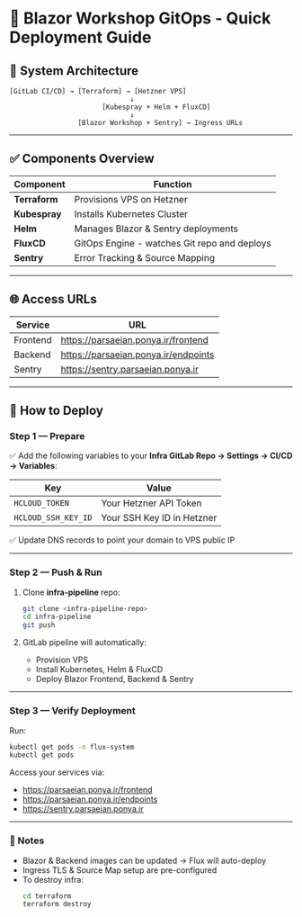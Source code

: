 # 🚀 Blazor Workshop GitOps - Quick Deployment Guide

## 🧩 System Architecture

```
[GitLab CI/CD] → [Terraform] → [Hetzner VPS]
                              ↓
                       [Kubespray + Helm + FluxCD]
                              ↓
                 [Blazor Workshop + Sentry] → Ingress URLs
```

---

## ✅ Components Overview

| Component | Function |
|---------|---------|
| **Terraform** | Provisions VPS on Hetzner |
| **Kubespray** | Installs Kubernetes Cluster |
| **Helm** | Manages Blazor & Sentry deployments |
| **FluxCD** | GitOps Engine - watches Git repo and deploys |
| **Sentry** | Error Tracking & Source Mapping |

---

## 🌐 Access URLs

| Service | URL |
|------|-----|
| Frontend | https://parsaeian.ponya.ir/frontend |
| Backend | https://parsaeian.ponya.ir/endpoints |
| Sentry | https://sentry.parsaeian.ponya.ir |

---

## 🚀 How to Deploy

### Step 1 — Prepare

✅ Add the following variables to your **Infra GitLab Repo → Settings → CI/CD → Variables**:

| Key | Value |
|---|---|
| `HCLOUD_TOKEN` | Your Hetzner API Token |
| `HCLOUD_SSH_KEY_ID` | Your SSH Key ID in Hetzner |

✅ Update DNS records to point your domain to VPS public IP

---

### Step 2 — Push & Run

1. Clone **infra-pipeline** repo:
   ```bash
   git clone <infra-pipeline-repo>
   cd infra-pipeline
   git push
   ```

2. GitLab pipeline will automatically:
   - Provision VPS
   - Install Kubernetes, Helm & FluxCD
   - Deploy Blazor Frontend, Backend & Sentry

---

### Step 3 — Verify Deployment

Run:

```bash
kubectl get pods -n flux-system
kubectl get pods
```

Access your services via:

- https://parsaeian.ponya.ir/frontend
- https://parsaeian.ponya.ir/endpoints
- https://sentry.parsaeian.ponya.ir

---

### 🎯 Notes

- Blazor & Backend images can be updated → Flux will auto-deploy
- Ingress TLS & Source Map setup are pre-configured
- To destroy infra:
  ```bash
  cd terraform
  terraform destroy
  ```
